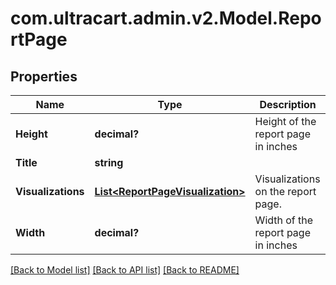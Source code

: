# com.ultracart.admin.v2.Model.ReportPage
## Properties

Name | Type | Description | Notes
------------ | ------------- | ------------- | -------------
**Height** | **decimal?** | Height of the report page in inches | [optional] 
**Title** | **string** |  | [optional] 
**Visualizations** | [**List&lt;ReportPageVisualization&gt;**](ReportPageVisualization.md) | Visualizations on the report page. | [optional] 
**Width** | **decimal?** | Width of the report page in inches | [optional] 


[[Back to Model list]](../README.md#documentation-for-models) [[Back to API list]](../README.md#documentation-for-api-endpoints) [[Back to README]](../README.md)

